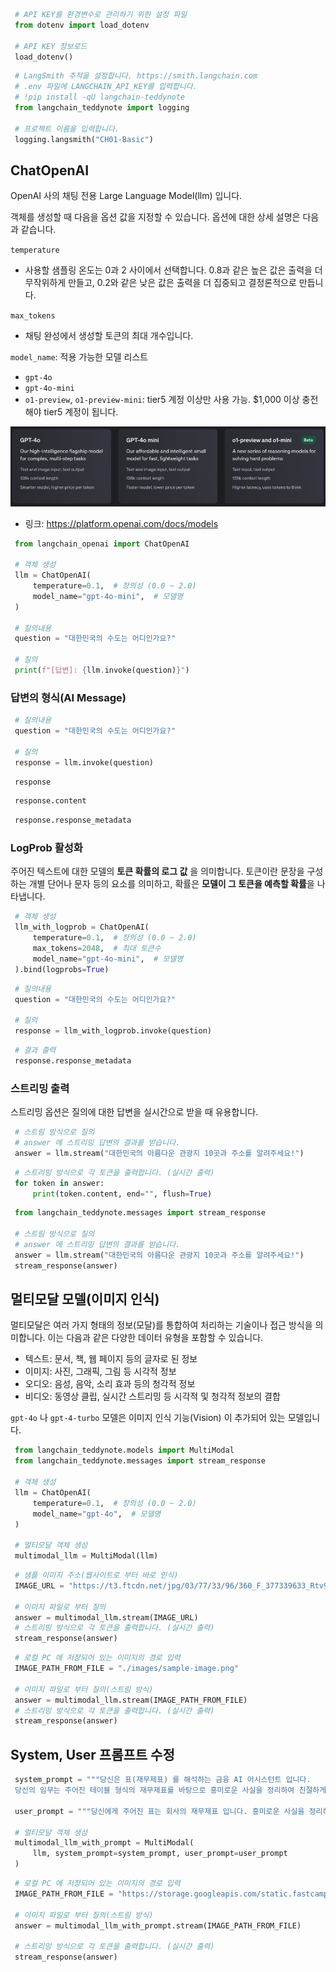 


<style>
    .custom {
        background-color: #008d8d;
        color: white;
        padding: 0.25em 0.5em 0.25em 0.5em;
        white-space: pre-wrap;       /* css-3 */
        white-space: -moz-pre-wrap;  /* Mozilla, since 1999 */
        white-space: -pre-wrap;      /* Opera 4-6 */
        white-space: -o-pre-wrap;    /* Opera 7 */
        word-wrap: break-word;    
    }
    
    pre {
        background-color: #027c7c;
        padding-left: 0.5em;
    }
</style>
    


```python
# API KEY를 환경변수로 관리하기 위한 설정 파일
from dotenv import load_dotenv

# API KEY 정보로드
load_dotenv()
```

```python
# LangSmith 추적을 설정합니다. https://smith.langchain.com
# .env 파일에 LANGCHAIN_API_KEY를 입력합니다.
# !pip install -qU langchain-teddynote
from langchain_teddynote import logging

# 프로젝트 이름을 입력합니다.
logging.langsmith("CH01-Basic")
```
## ChatOpenAI

OpenAI 사의 채팅 전용 Large Language Model(llm) 입니다.

객체를 생성할 때 다음을 옵션 값을 지정할 수 있습니다. 옵션에 대한 상세 설명은 다음과 같습니다.

`temperature`

- 사용할 샘플링 온도는 0과 2 사이에서 선택합니다. 0.8과 같은 높은 값은 출력을 더 무작위하게 만들고, 0.2와 같은 낮은 값은 출력을 더 집중되고 결정론적으로 만듭니다.

`max_tokens`

- 채팅 완성에서 생성할 토큰의 최대 개수입니다.

`model_name`: 적용 가능한 모델 리스트
- `gpt-4o`
- `gpt-4o-mini`
- `o1-preview`, `o1-preview-mini`: tier5 계정 이상만 사용 가능. $1,000 이상 충전해야 tier5 계정이 됩니다.

![gpt-models.png](./images/gpt-models2.png)

- 링크: https://platform.openai.com/docs/models


```python
from langchain_openai import ChatOpenAI

# 객체 생성
llm = ChatOpenAI(
    temperature=0.1,  # 창의성 (0.0 ~ 2.0)
    model_name="gpt-4o-mini",  # 모델명
)

# 질의내용
question = "대한민국의 수도는 어디인가요?"

# 질의
print(f"[답변]: {llm.invoke(question)}")
```
### 답변의 형식(AI Message)

```python
# 질의내용
question = "대한민국의 수도는 어디인가요?"

# 질의
response = llm.invoke(question)
```

```python
response
```

```python
response.content
```

```python
response.response_metadata
```
### LogProb 활성화

주어진 텍스트에 대한 모델의 **토큰 확률의 로그 값** 을 의미합니다. 토큰이란 문장을 구성하는 개별 단어나 문자 등의 요소를 의미하고, 확률은 **모델이 그 토큰을 예측할 확률**을 나타냅니다.

```python
# 객체 생성
llm_with_logprob = ChatOpenAI(
    temperature=0.1,  # 창의성 (0.0 ~ 2.0)
    max_tokens=2048,  # 최대 토큰수
    model_name="gpt-4o-mini",  # 모델명
).bind(logprobs=True)
```

```python
# 질의내용
question = "대한민국의 수도는 어디인가요?"

# 질의
response = llm_with_logprob.invoke(question)
```

```python
# 결과 출력
response.response_metadata
```
### 스트리밍 출력

스트리밍 옵션은 질의에 대한 답변을 실시간으로 받을 때 유용합니다.

```python
# 스트림 방식으로 질의
# answer 에 스트리밍 답변의 결과를 받습니다.
answer = llm.stream("대한민국의 아름다운 관광지 10곳과 주소를 알려주세요!")
```

```python
# 스트리밍 방식으로 각 토큰을 출력합니다. (실시간 출력)
for token in answer:
    print(token.content, end="", flush=True)
```

```python
from langchain_teddynote.messages import stream_response

# 스트림 방식으로 질의
# answer 에 스트리밍 답변의 결과를 받습니다.
answer = llm.stream("대한민국의 아름다운 관광지 10곳과 주소를 알려주세요!")
stream_response(answer)
```
## 멀티모달 모델(이미지 인식)

멀티모달은 여러 가지 형태의 정보(모달)를 통합하여 처리하는 기술이나 접근 방식을 의미합니다. 이는 다음과 같은 다양한 데이터 유형을 포함할 수 있습니다.

- 텍스트: 문서, 책, 웹 페이지 등의 글자로 된 정보
- 이미지: 사진, 그래픽, 그림 등 시각적 정보
- 오디오: 음성, 음악, 소리 효과 등의 청각적 정보
- 비디오: 동영상 클립, 실시간 스트리밍 등 시각적 및 청각적 정보의 결합

`gpt-4o` 나 `gpt-4-turbo` 모델은 이미지 인식 기능(Vision) 이 추가되어 있는 모델입니다.

```python
from langchain_teddynote.models import MultiModal
from langchain_teddynote.messages import stream_response

# 객체 생성
llm = ChatOpenAI(
    temperature=0.1,  # 창의성 (0.0 ~ 2.0)
    model_name="gpt-4o",  # 모델명
)

# 멀티모달 객체 생성
multimodal_llm = MultiModal(llm)
```

```python
# 샘플 이미지 주소(웹사이트로 부터 바로 인식)
IMAGE_URL = "https://t3.ftcdn.net/jpg/03/77/33/96/360_F_377339633_Rtv9I77sSmSNcev8bEcnVxTHrXB4nRJ5.jpg"

# 이미지 파일로 부터 질의
answer = multimodal_llm.stream(IMAGE_URL)
# 스트리밍 방식으로 각 토큰을 출력합니다. (실시간 출력)
stream_response(answer)
```

```python
# 로컬 PC 에 저장되어 있는 이미지의 경로 입력
IMAGE_PATH_FROM_FILE = "./images/sample-image.png"

# 이미지 파일로 부터 질의(스트림 방식)
answer = multimodal_llm.stream(IMAGE_PATH_FROM_FILE)
# 스트리밍 방식으로 각 토큰을 출력합니다. (실시간 출력)
stream_response(answer)
```
## System, User 프롬프트 수정

```python
system_prompt = """당신은 표(재무제표) 를 해석하는 금융 AI 어시스턴트 입니다. 
당신의 임무는 주어진 테이블 형식의 재무제표를 바탕으로 흥미로운 사실을 정리하여 친절하게 답변하는 것입니다."""

user_prompt = """당신에게 주어진 표는 회사의 재무제표 입니다. 흥미로운 사실을 정리하여 답변하세요."""

# 멀티모달 객체 생성
multimodal_llm_with_prompt = MultiModal(
    llm, system_prompt=system_prompt, user_prompt=user_prompt
)
```

```python
# 로컬 PC 에 저장되어 있는 이미지의 경로 입력
IMAGE_PATH_FROM_FILE = "https://storage.googleapis.com/static.fastcampus.co.kr/prod/uploads/202212/080345-661/kwon-01.png"

# 이미지 파일로 부터 질의(스트림 방식)
answer = multimodal_llm_with_prompt.stream(IMAGE_PATH_FROM_FILE)

# 스트리밍 방식으로 각 토큰을 출력합니다. (실시간 출력)
stream_response(answer)
```





